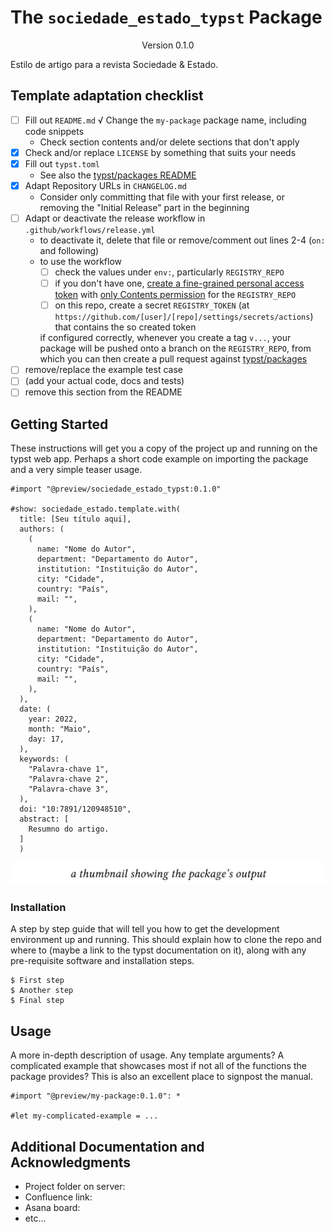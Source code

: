 # The `sociedade_estado_typst` Package
<div align="center">Version 0.1.0</div>

Estilo de artigo para a revista Sociedade & Estado.

## Template adaptation checklist

- [ ] Fill out `README.md`
  √ Change the `my-package` package name, including code snippets
  - Check section contents and/or delete sections that don't apply
- [X] Check and/or replace `LICENSE` by something that suits your needs
- [X] Fill out `typst.toml`
  - See also the [typst/packages README](https://github.com/typst/packages/?tab=readme-ov-file#package-format)
- [X] Adapt Repository URLs in `CHANGELOG.md`
  - Consider only committing that file with your first release, or removing the "Initial Release" part in the beginning
- [ ] Adapt or deactivate the release workflow in `.github/workflows/release.yml`
  - to deactivate it, delete that file or remove/comment out lines 2-4 (`on:` and following)
  - to use the workflow
    - [ ] check the values under `env:`, particularly `REGISTRY_REPO`
    - [ ] if you don't have one, [create a fine-grained personal access token](https://github.com/settings/tokens?type=beta) with [only Contents permission](https://stackoverflow.com/a/75116350/371191) for the `REGISTRY_REPO`
    - [ ] on this repo, create a secret `REGISTRY_TOKEN` (at `https://github.com/[user]/[repo]/settings/secrets/actions`) that contains the so created token

    if configured correctly, whenever you create a tag `v...`, your package will be pushed onto a branch on the `REGISTRY_REPO`, from which you can then create a pull request against [typst/packages](https://github.com/typst/packages/)
- [ ] remove/replace the example test case
- [ ] (add your actual code, docs and tests)
- [ ] remove this section from the README

## Getting Started

These instructions will get you a copy of the project up and running on the typst web app. Perhaps a short code example on importing the package and a very simple teaser usage.

```typ
#import "@preview/sociedade_estado_typst:0.1.0"

#show: sociedade_estado.template.with(
  title: [Seu título aqui],
  authors: (
    (
      name: "Nome do Autor",
      department: "Departamento do Autor",
      institution: "Instituição do Autor",
      city: "Cidade",
      country: "País",
      mail: "",
    ),
    (
      name: "Nome do Autor",
      department: "Departamento do Autor",
      institution: "Instituição do Autor",
      city: "Cidade",
      country: "País",
      mail: "",
    ), 
  ),
  date: (
    year: 2022,
    month: "Maio",
    day: 17,
  ),
  keywords: (
    "Palavra-chave 1",
    "Palavra-chave 2",
    "Palavra-chave 3",
  ),
  doi: "10:7891/120948510",
  abstract: [
    Resumno do artigo.
  ]
  )
```

<picture>
  <source media="(prefers-color-scheme: dark)" srcset="./thumbnail-dark.svg">
  <img src="./thumbnail-light.svg">
</picture>

### Installation

A step by step guide that will tell you how to get the development environment up and running. This should explain how to clone the repo and where to (maybe a link to the typst documentation on it), along with any pre-requisite software and installation steps.

```
$ First step
$ Another step
$ Final step
```

## Usage

A more in-depth description of usage. Any template arguments? A complicated example that showcases most if not all of the functions the package provides? This is also an excellent place to signpost the manual.

```typ
#import "@preview/my-package:0.1.0": *

#let my-complicated-example = ...
```

## Additional Documentation and Acknowledgments

* Project folder on server:
* Confluence link:
* Asana board:
* etc...
